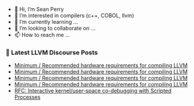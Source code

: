 - 👋 Hi, I’m Sean Perry
- 👀 I’m interested in compilers (c++, COBOL, llvm)
- 🌱 I’m currently learning ...
- 💞️ I’m looking to collaborate on ...
- 📫 How to reach me ...

<!---
s66perry/s66perry is a ✨ special ✨ repository because its `README.md` (this file) appears on your GitHub profile.
You can click the Preview link to take a look at your changes.
--->
### 📕 Latest LLVM Discourse Posts

<!-- DISCOURSE-LLVM:START -->
- [Minimum / Recommended hardware requirements for compiling LLVM](https://discourse.llvm.org/t/minimum-recommended-hardware-requirements-for-compiling-llvm/67151#post_4)
- [Minimum / Recommended hardware requirements for compiling LLVM](https://discourse.llvm.org/t/minimum-recommended-hardware-requirements-for-compiling-llvm/67151#post_3)
- [Minimum / Recommended hardware requirements for compiling LLVM](https://discourse.llvm.org/t/minimum-recommended-hardware-requirements-for-compiling-llvm/67151#post_2)
- [Minimum / Recommended hardware requirements for compiling LLVM](https://discourse.llvm.org/t/minimum-recommended-hardware-requirements-for-compiling-llvm/67151#post_1)
- [RFC: Interactive kernel/user-space co-debugging with Scripted Processes](https://discourse.llvm.org/t/rfc-interactive-kernel-user-space-co-debugging-with-scripted-processes/66907#post_4)
<!-- DISCOURSE-LLVM:END -->
